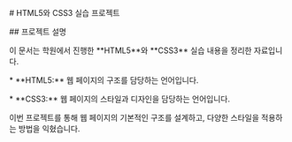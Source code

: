 \# HTML5와 CSS3 실습 프로젝트



\## 프로젝트 설명



이 문서는 학원에서 진행한 \*\*HTML5\*\*와 \*\*CSS3\*\* 실습 내용을 정리한 자료입니다.



\* \*\*HTML5:\*\* 웹 페이지의 구조를 담당하는 언어입니다.

\* \*\*CSS3:\*\* 웹 페이지의 스타일과 디자인을 담당하는 언어입니다.



이번 프로젝트를 통해 웹 페이지의 기본적인 구조를 설계하고, 다양한 스타일을 적용하는 방법을 익혔습니다.


